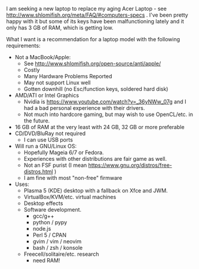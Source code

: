 I am seeking a new laptop to replace my aging Acer Laptop -
see http://www.shlomifish.org/meta/FAQ/#computers-specs . I've been pretty
happy with it but some of its keys have been malfunctioning lately and it only
has 3 GB of RAM, which is getting low.

What I want is a recommendation for a laptop model with the following
requirements:

- Not a MacBook/Apple:
    - See http://www.shlomifish.org/open-source/anti/apple/
    - Costly
    - Many Hardware Problems Reported
    - May not support Linux well
    - Gotten downhill (no Esc/function keys, soldered hard disk)
- AMD/ATI or Intel Graphics
    - Nvidia is https://www.youtube.com/watch?v=_36yNWw_07g and I had a bad personal experience with their drivers.
    - Not much into hardcore gaming, but may wish to use OpenCL/etc. in the future.
- 16 GB of RAM at the very least with 24 GB, 32 GB or more preferable
- CD/DVD/BluRay not required
    - I can use USB ports
- Will run a GNU/Linux OS:
    - Hopefully Mageia 6/7 or Fedora.
    - Experiences with other distributions are fair game as well.
    - Not an FSF purist (I mean https://www.gnu.org/distros/free-distros.html )
    - I am fine with most "non-free" firmware
- Uses:
    - Plasma 5 (KDE) desktop with a fallback on Xfce and JWM.
    - VirtualBox/KVM/etc. virtual machines
    - Desktop effects
    - Software development.
        - gcc/g++
        - python / pypy
        - node.js
        - Perl 5 / CPAN
        - gvim / vim / neovim
        - bash / zsh / konsole
    - Freecell/solitaire/etc. research
        - need RAM!
